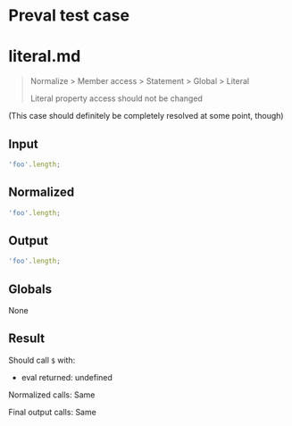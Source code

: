 # Preval test case

# literal.md

> Normalize > Member access > Statement > Global > Literal
>
> Literal property access should not be changed

(This case should definitely be completely resolved at some point, though)

## Input

`````js filename=intro
'foo'.length;
`````

## Normalized

`````js filename=intro
'foo'.length;
`````

## Output

`````js filename=intro
'foo'.length;
`````

## Globals

None

## Result

Should call `$` with:
 - eval returned: undefined

Normalized calls: Same

Final output calls: Same
